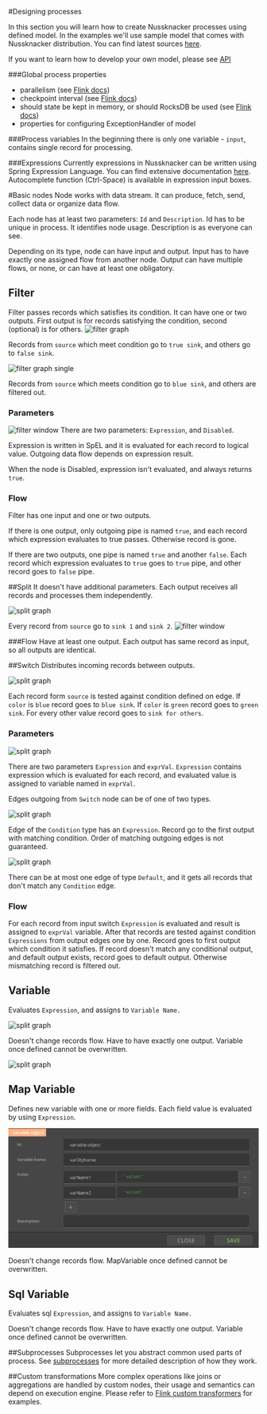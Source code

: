 #Designing processes 

In this section you will learn how to create Nussknacker processes using defined model. In the examples we'll use sample model that comes with Nussknacker distribution. You can find latest sources [here](https://github.com/TouK/nussknacker/tree/master/engine/example/src/main/scala/).
  
If you want to learn how to develop your own model, please see [API](API.md)  

###Global process properties
* parallelism (see [Flink docs](https://flink.apache.org/faq.html#what-is-the-parallelism-how-do-i-set-it))
* checkpoint interval (see [Flink docs](https://ci.apache.org/projects/flink/flink-docs-release-{{book.flinkMajorVersion}}/setup/checkpoints.html))
* should state be kept in memory, or should RocksDB be used (see [Flink docs](https://ci.apache.org/projects/flink/flink-docs-release-{{book.flinkMajorVersion}}/ops/state_backends.html))
* properties for configuring ExceptionHandler of model

###Process variables
In the beginning there is only one variable - `input`, contains single record for processing.

###Expressions
Currently expressions in Nussknacker can be written using Spring Expression Language.
 You can find extensive documentation [here](https://docs.spring.io/spring/docs/current/spring-framework-reference/html/expressions.html). Autocomplete function (Ctrl-Space) is available in expression input boxes.

#Basic nodes
Node works with data stream. It can produce, fetch, send, collect data or organize data flow.

Each node has at least two parameters: `Id` and `Description`. Id has to be unique in process. It identifies node usage. Description is as everyone can see.

Depending on its type, node can have input and output. Input has to have exactly one assigned flow from another node. Output can have multiple flows, or none, or can have at least one obligatory.



## Filter 
Filter passes records which satisfies its condition. It can have one or two outputs. 
First output is for records satisfying the condition, second (optional) is for others.
![filter graph](img/filter_graph.png)

Records from `source` which meet condition go to `true sink`, and others go to `false sink`. 

![filter graph single](img/filter_graph_single.png)

Records from `source` which meets condition go to `blue sink`, and others are filtered out. 

### Parameters
![filter window](img/filter_window.png)
There are two parameters: `Expression`, and `Disabled`.

Expression is written in SpEL and it is evaluated for each record to logical value. Outgoing data flow depends on expression result.

When the node is Disabled, expression isn't evaluated, and always returns `true`.         

### Flow
Filter has one input and one or two outputs. 

If there is one output, only outgoing pipe is named `true`, and each record which expression evaluates to true passes. Otherwise record is gone.

If there are two outputs, one pipe is named `true` and another `false`. Each record which expression evaluates to `true` goes to `true` pipe, and other record goes to `false` pipe.  



##Split 
It doesn't have additional parameters. Each output receives all records and processes them independently. 

![split graph](img/split_graph.png)

Every record from `source` go to `sink 1` and `sink 2`.
![filter window](img/split_window.png)

###Flow
Have at least one output. Each output has same record as input, so all outputs are identical.


##Switch
Distributes incoming records between outputs.
 
![split graph](img/switch_graph.png)

Each record form `source` is tested against condition defined on edge. If `color` is `blue` record goes to `blue sink`.  If `color` is `green` record goes to `green sink`. For every other value record goes to `sink for others`.

### Parameters 
![split graph](img/switch_window.png)

There are two parameters `Expression` and `exprVal`. `Expression` contains expression which is evaluated for each record, and evaluated value is assigned to variable named in `exprVal`.
 
Edges outgoing from `Switch` node can be of one of two types.
 
![split graph](img/switch_edge_condition.png)

Edge of the `Condition` type has an `Expression`. Record go to the first output with matching condition. Order of matching outgoing edges is not guaranteed.

![split graph](img/switch_edge_default.png)

There can be at most one edge of type `Default`, and it gets all records that don't match any `Condition` edge. 

### Flow
For each record from input switch `Expression` is evaluated and result is assigned to `exprVal` variable. After that records are tested against condition `Expressions` from output edges one by one. Record goes to first output which condition it satisfies. If record doesn't match any conditional output, and default output exists, record goes to default output. Otherwise mismatching record is filtered out.



## Variable
Evaluates `Expression`, and assigns to `Variable Name.`

![split graph](img/variable_graph.png)

Doesn't change records flow. Have to have exactly one output. Variable once defined cannot be overwritten.  

![split graph](img/variable_window.png)
  


## Map Variable 
Defines new variable with one or more fields. Each field value is evaluated by using `Expression`.  

![split graph](img/variable_object_window.png)

Doesn't change records flow. MapVariable once defined cannot be overwritten.  


## Sql Variable
Evaluates sql `Expression`, and assigns to `Variable Name.`

Doesn't change records flow. Have to have exactly one output. Variable once defined cannot be overwritten.  


##Subprocesses
Subprocesses let you abstract common used parts of process. See [subprocesses](Subprocesses.md) for more detailed description of how they work.

##Custom transformations
More complex operations like joins or aggregations are handled by custom nodes, their usage and semantics can depend on execution engine.
Please refer to [Flink custom transformers](customTransformers/FlinkCustomTransformers.md) for examples.
